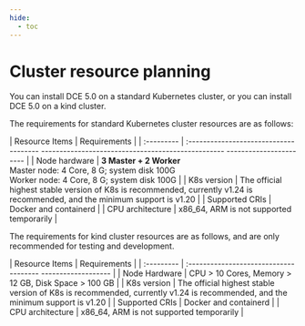 ```yaml
---
hide:
  - toc
---
```


# Cluster resource planning

You can install DCE 5.0 on a standard Kubernetes cluster, or you can install DCE 5.0 on a kind cluster.

The requirements for standard Kubernetes cluster resources are as follows:

| Resource Items | Requirements |
| :--------- | :------------------------------------- -------------------------------------------------- ----------------------- |
| Node hardware | **3 Master + 2 Worker** <br />Master node: 4 Core, 8 G; system disk 100G <br />Worker node: 4 Core, 8 G; system disk 100G |
| K8s version | The official highest stable version of K8s is recommended, currently v1.24 is recommended, and the minimum support is v1.20 |
| Supported CRIs | Docker and containerd |
| CPU architecture | x86_64, ARM is not supported temporarily |

The requirements for kind cluster resources are as follows, and are only recommended for testing and development.

| Resource Items | Requirements |
| :--------- | :------------------------------------- ------------------- |
| Node Hardware | CPU > 10 Cores, Memory > 12 GB, Disk Space > 100 GB |
| K8s version | The official highest stable version of K8s is recommended, currently v1.24 is recommended, and the minimum support is v1.20 |
| Supported CRIs | Docker and containerd |
| CPU architecture | x86_64, ARM is not supported temporarily |